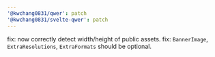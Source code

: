 ```yaml
---
'@kwchang0831/qwer': patch
'@kwchang0831/svelte-qwer': patch
---
```


fix: now correctly detect width/height of public assets.
fix: `BannerImage`, `ExtraResolutions`, `ExtraFormats` should be optional.
